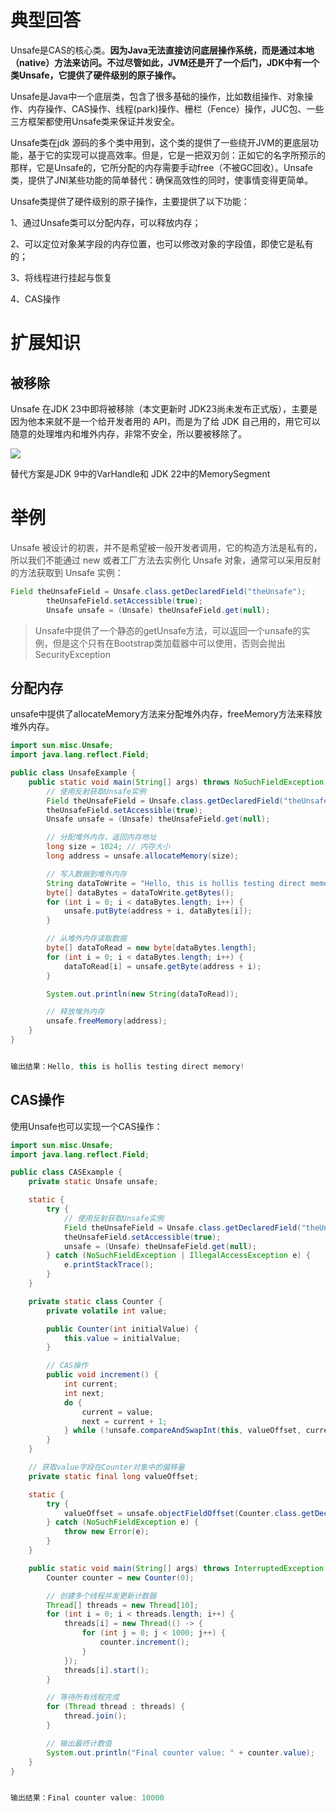 # 典型回答


Unsafe是CAS的核心类。**因为Java无法直接访问底层操作系统，而是通过本地（native）方法来访问。不过尽管如此，JVM还是开了一个后门，JDK中有一个类Unsafe，它提供了硬件级别的原子操作。**



Unsafe是Java中一个底层类，包含了很多基础的操作，比如数组操作、对象操作、内存操作、CAS操作、线程(park)操作、栅栏（Fence）操作，JUC包、一些三方框架都使用Unsafe类来保证并发安全。



Unsafe类在jdk 源码的多个类中用到，这个类的提供了一些绕开JVM的更底层功能，基于它的实现可以提高效率。但是，它是一把双刃剑：正如它的名字所预示的那样，它是Unsafe的，它所分配的内存需要手动free（不被GC回收）。Unsafe类，提供了JNI某些功能的简单替代：确保高效性的同时，使事情变得更简单。



Unsafe类提供了硬件级别的原子操作，主要提供了以下功能：

1、通过Unsafe类可以分配内存，可以释放内存；

2、可以定位对象某字段的内存位置，也可以修改对象的字段值，即使它是私有的；

3、将线程进行挂起与恢复

4、CAS操作



# 扩展知识


## 被移除


Unsafe 在JDK 23中即将被移除（本文更新时 JDK23尚未发布正式版），主要是因为他本来就不是一个给开发者用的 API，而是为了给 JDK 自己用的，用它可以随意的处理堆内和堆外内存，非常不安全，所以要被移除了。



![](https://cdn.nlark.com/yuque/0/2024/png/5378072/1717818435685-6b3956b1-af03-4002-9433-5f54f99734dd.png)



替代方案是JDK 9中的VarHandle和 JDK 22中的MemorySegment



# 举例


<font style="color:rgb(74, 74, 74);">Unsafe 被设计的初衷，并不是希望被一般开发者调用，它的构造方法是私有的，所以我们不能通过 new 或者工厂方法去实例化 Unsafe 对象，通常可以采用反射的方法获取到 Unsafe 实例：</font>

<font style="color:rgb(74, 74, 74);"></font>

```java
Field theUnsafeField = Unsafe.class.getDeclaredField("theUnsafe");
        theUnsafeField.setAccessible(true);
        Unsafe unsafe = (Unsafe) theUnsafeField.get(null);
```



> Unsafe中提供了一个静态的getUnsafe方法，可以返回一个unsafe的实例，但是这个只有在Bootstrap类加载器中可以使用，否则会抛出SecurityException
>

## 分配内存


unsafe中提供了allocateMemory方法来分配堆外内存，freeMemory方法来释放堆外内存。



```java
import sun.misc.Unsafe;
import java.lang.reflect.Field;

public class UnsafeExample {
    public static void main(String[] args) throws NoSuchFieldException, IllegalAccessException {
        // 使用反射获取Unsafe实例
        Field theUnsafeField = Unsafe.class.getDeclaredField("theUnsafe");
        theUnsafeField.setAccessible(true);
        Unsafe unsafe = (Unsafe) theUnsafeField.get(null);

        // 分配堆外内存，返回内存地址
        long size = 1024; // 内存大小
        long address = unsafe.allocateMemory(size);

        // 写入数据到堆外内存
        String dataToWrite = "Hello, this is hollis testing direct memory!";
        byte[] dataBytes = dataToWrite.getBytes();
        for (int i = 0; i < dataBytes.length; i++) {
            unsafe.putByte(address + i, dataBytes[i]);
        }

        // 从堆外内存读取数据
        byte[] dataToRead = new byte[dataBytes.length];
        for (int i = 0; i < dataBytes.length; i++) {
            dataToRead[i] = unsafe.getByte(address + i);
        }

        System.out.println(new String(dataToRead));

        // 释放堆外内存
        unsafe.freeMemory(address);
    }
}


输出结果：Hello, this is hollis testing direct memory!
```



## CAS操作


使用Unsafe也可以实现一个CAS操作：



```java
import sun.misc.Unsafe;
import java.lang.reflect.Field;

public class CASExample {
    private static Unsafe unsafe;

    static {
        try {
            // 使用反射获取Unsafe实例
            Field theUnsafeField = Unsafe.class.getDeclaredField("theUnsafe");
            theUnsafeField.setAccessible(true);
            unsafe = (Unsafe) theUnsafeField.get(null);
        } catch (NoSuchFieldException | IllegalAccessException e) {
            e.printStackTrace();
        }
    }

    private static class Counter {
        private volatile int value;

        public Counter(int initialValue) {
            this.value = initialValue;
        }

        // CAS操作
        public void increment() {
            int current;
            int next;
            do {
                current = value;
                next = current + 1;
            } while (!unsafe.compareAndSwapInt(this, valueOffset, current, next));
        }
    }

    // 获取value字段在Counter对象中的偏移量
    private static final long valueOffset;

    static {
        try {
            valueOffset = unsafe.objectFieldOffset(Counter.class.getDeclaredField("value"));
        } catch (NoSuchFieldException e) {
            throw new Error(e);
        }
    }

    public static void main(String[] args) throws InterruptedException {
        Counter counter = new Counter(0);

        // 创建多个线程并发更新计数器
        Thread[] threads = new Thread[10];
        for (int i = 0; i < threads.length; i++) {
            threads[i] = new Thread(() -> {
                for (int j = 0; j < 1000; j++) {
                    counter.increment();
                }
            });
            threads[i].start();
        }

        // 等待所有线程完成
        for (Thread thread : threads) {
            thread.join();
        }

        // 输出最终计数值
        System.out.println("Final counter value: " + counter.value);
    }
}


输出结果：Final counter value: 10000

```

